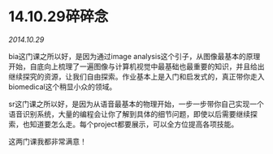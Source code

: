 # 14.10.29碎碎念

_2014.10.29_

bia这门课之所以好，是因为通过image analysis这个引子，从图像最基本的原理开始，自底向上梳理了一遍图像与计算机视觉中最基础也最重要的知识，并且给出继续探究的资源，让我们自由探索。作业基本上是入门和启发式的，真正带你走入biomedical这个稍显小众的领域。

sr这门课之所以好，是因为从语音最基本的物理开始，一步一步带你自己实现一个语音识别系统，大量的编程会让你了解到具体的细节问题，即使以后需要继续探索，也知道要怎么走。每个project都要展示，可以全方位提高各项技能。

这两门课我都非常满意！
